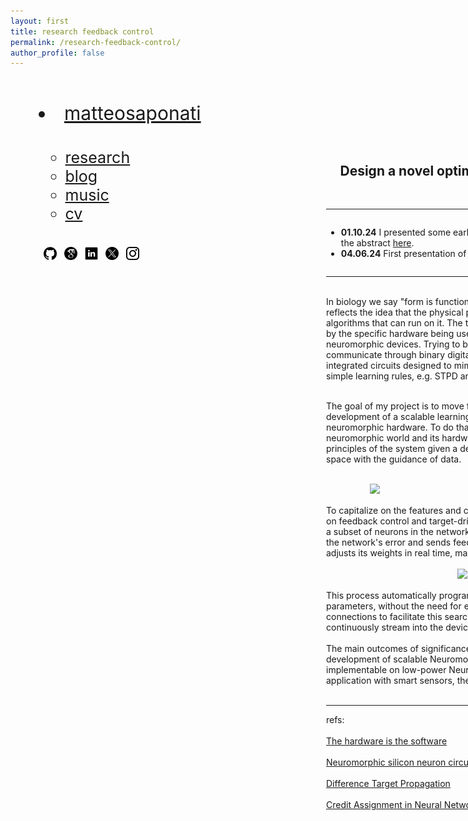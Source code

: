 ```yaml
---
layout: first
title: research feedback control
permalink: /research-feedback-control/
author_profile: false
---
```


<style>
  /* Default styles for desktop */
  .wrapper {
    display: flex;
    flex-wrap: nowrap;
    align-items: flex-start;
    justify-content: space-between;
    margin: 5px;
  }
  .left-column {
    flex: 0 0 400px;
    padding: 40px;
  }
  .right-column {
    flex: 1 0 700px;
    padding: 20px;
    display: flex;
    flex-direction: column; /* Stack children vertically */
    /*align-items: flex-end; /* Align children to the right */
  }
  .right-column img {
    width: 100%;
    height: auto;
    object-fit: cover;
  }
  
  /* Mobile styles */
  @media (max-width: 600px) {
    .wrapper {
      flex-direction: column;
    }
    .left-column, .right-column {
      max-width: 100%;
      flex-basis: 100%;
    }
    .right-column img {
      width: 100%; /* Full width */
    }
    nav ul {
      text-align: center;
    }
    nav li {
      display: inline-block;
      margin-right: 10px; /* Adjust as needed */
    }
    footer {
      margin-top: 50px;
    }
  }
</style>

<div class="wrapper">
  <!-- Left column for navigation and about text -->
  <div class="left-column">
    <nav style="font-size: 30px; margin: 0;">
    <li><a href="https://matteosaponati.github.io/">matteosaponati</a></li></nav>
    <p style="margin-bottom:1cm;"></p>
    <nav style="font-size: 25px; margin-top: 20px;">
      <ul style="list-style: none; padding: 0;">
      <ul class="link-list">
        <li><a href="https://matteosaponati.github.io/research">research</a></li>
        <li><a href="https://matteosaponati.github.io/year-archive/">blog</a></li>
        <li><a href="https://matteosaponati.github.io/music">music</a></li>
        <li><a href="/files/cv.pdf">cv</a></li>
      </ul>
      </ul>
    </nav>
    <p style="margin-bottom:1cm;"></p>
    <a href="https://github.com/matteosaponati" target="_blank"><span style="display: inline-block; vertical-align: middle; margin-left: 8px;"><img src="/images/general/github_icon.png" alt="Icon" style="width: 1.5em; height: 1.5em;"></span></a>
    <a href="https://scholar.google.com/citations?user=kF4valcAAAAJ" target="_blank"><span style="display: inline-block; vertical-align: middle; margin-left: 8px;"><img src="/images/general/scholar_icon_circle.png" alt="Icon" style="width: 1.5em; height: 1.5em;"></span></a>
    <a href="https://www.linkedin.com/in/matteosaponati/" target="_blank"><span style="display: inline-block; vertical-align: middle; margin-left: 8px;"><img src="/images/general/linkedin_icon.png" alt="Icon" style="width: 1.5em; height: 1.5em;"></span></a>  
    <a href="https://twitter.com/matteosaponati" target="_blank"><span style="display: inline-block; vertical-align: middle; margin-left: 8px;"><img src="/images/general/x_icon.png" alt="Icon" style="width: 1.5em; height: 1.5em;"></span></a>
    <a href="https://www.instagram.com/matteosaponati/" target="_blank"><span style="display: inline-block; vertical-align: middle; margin-left: 8px;"><img src="/images/general/instagram_icon.png" alt="Icon" style="width: 1.5em; height: 1.5em;"></span></a>  
  
  </div>
  <!-- Right column for the featured image -->
  <div class="right-column">
<div style="flex: 1; padding: 20px; position: relative;">
    <div style="text-align: right; padding-bottom: 10px;">

  </div>
  </div>

  <p style="font-size: 18px; margin-top: 20px;">
  <div style="text-align: center;">
    <h2>Design a novel optimization algorithm for neuromorphic devices</h2> 
  </div>
  <br>

  <hr>
  <div class="news-container">
        <ul>
            <li>
                <strong>01.10.24</strong>
                I presented some early results at the <a href="https://bernstein-network.de/bernstein-conference/" target="_blank">Bernstein 2024</a> in Frankfurt Am Main (DE). You can find the abstract <a href="https://abstracts.g-node.org/abstracts/74509039-7adb-434e-94db-748438925263" target="_blank">here</a>.
            </li>
            <li>
                <strong>04.06.24</strong>
                First presentation of the project at the <a href="https://www.icnce-2024.de" target="_blank">ICNCE Conference 2024</a> in Aachen (DE).
            </li>
        </ul>
    </div>
    <hr>
  
  <br>
  In biology we say "form is function," and in computing, we say "the hardware is the software." This reflects the idea that the physical properties and limitations of hardware significantly shape the algorithms that can run on it. The transmission, processing, and storage of information are all influenced by the specific hardware being used. In this project, I work with a specific hardware: mixed-signals neuromorphic devices. Trying to break this down, these devices combine analog units (the neurons) that communicate through binary digital events (the spikes). They are special-purpose, low-power silicon integrated circuits designed to mimic the behavior of biological neurons, with built-in computations and simple learning rules, e.g. STPD and the like.
  <br><br>

  The goal of my project is to move forward simple, hard-coded computations and advance the development of a scalable learning algorithm, inspired by biological processes, and compatible with neuromorphic hardware. To do that, I adapt the Machine Learning concepts of search and learning to the neuromorphic world and its hardware properties. I define the architecture and the self-organization principles of the system given a defined objective, and I let the optimizer search in the configuration space with the guidance of data. 
  <br><br>

  <div style="text-align: center;">
    <img 
    src="../images/projects/feedback-control-algorithm/network-architecture.png" 
    alt="Description of the image"
    style="display: block; margin: 0 auto; max-width: 80%; height: auto;">
  </div>

  <br>
  To capitalize on the features and characteristics of neuromorphic devices, I develop an optimizer based on feedback control and target-driven learning. In this approach, a control system monitors the activity of a subset of neurons in the network and compares it to a desired target activity. The controller computes the network's error and sends feedback spikes to guide its activity toward the target. Each neuron then adjusts its weights in real time, making proportional changes based on the feedback it receives. 
   <br><br>

  <div style="text-align: center;">
    <img 
    src="../images/projects/feedback-control-algorithm/learning-rule.png" 
    alt="Description of the image"
    style="display: block; margin: 0 auto; max-width: 40%; height: auto;">
  </div>

  <br>
  This process automatically programs the device by searching for the optimal targets and trainable parameters, without the need for explicit gradient computation. It leverages finely-tuned recurrent connections to facilitate this search. The optimization happens online, adjusting in real time as inputs continuously stream into the device.
  <br><br>
  The main outcomes of significance of this project is to connect several lines of research and support the development of scalable Neuromorphic chips that are achieve high performances while being implementable on low-power Neuromorphic processors. The success of this project opens to door for application with smart sensors, the Internet-Of-Things, robotics, self-driving cars, among others.  
  <br><br>

  <hr>
  refs:
  <br><br>
  <a href="https://www.cell.com/neuron/abstract/S0896-6273(23)00878-4" target="_blank">The hardware is the software</a>
  <br>
  <a href="https://doi.org/10.3389/fnins.2011.00073" target="_blank">Neuromorphic silicon neuron circuits</a>
  <br>
  <a href="https://link.springer.com/chapter/10.1007/978-3-319-23528-8_31" target="_blank">Difference Target Propagation</a>
  <br>
  <a href="https://proceedings.neurips.cc/paper/2021/hash/25048eb6a33209cb5a815bff0cf6887c-Abstract.html" target="_blank">Credit Assignment in Neural Networks through Deep Feedback Control</a>